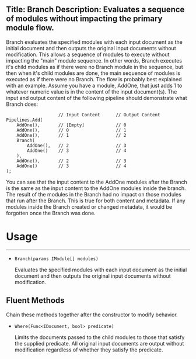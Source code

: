 Title: Branch
Description: Evaluates a sequence of modules without impacting the primary module flow.
---
Branch evaluates the specified modules with each input document as the initial document and then outputs the original input documents without modification. This allows a sequence of modules to execute without impacting the "main" module sequence. In other words, Branch executes it's child modules as if there were no Branch module in the sequence, but then when it's child modules are done, the main sequence of modules is executed as if there were no Branch. The flow is probably best explained with an example. Assume you have a module, AddOne, that just adds 1 to whatever numeric value is in the content of the input document(s). The input and output content of the following pipeline should demonstrate what Branch does:

```
                    // Input Content      // Output Content
Pipelines.Add(
    AddOne(),       // [Empty]            // 0
    AddOne(),       // 0                  // 1
    AddOne(),       // 1                  // 2
    Branch(
        AddOne(),   // 2                  // 3
        AddOne()    // 3                  // 4
    ),
    AddOne(),       // 2                  // 3
    AddOne()        // 3                  // 4
);
```

You can see that the input content to the AddOne modules after the Branch is the same as the input content to the AddOne modules inside the branch. The result of the modules in the Branch had no impact on those modules that run after the Branch. This is true for both content and metadata. If any modules inside the Branch created or changed metadata, it would be forgotten once the Branch was done.

# Usage
---

  - `Branch(params IModule[] modules)`
  
    Evaluates the specified modules with each input document as the initial document and then outputs the original input documents without modification.
    
## Fluent Methods

Chain these methods together after the constructor to modify behavior.
  
  - `Where(Func<IDocument, bool> predicate)`
  
    Limits the documents passed to the child modules to those that satisfy the supplied predicate. All original input documents are output without modification regardless of whether they satisfy the predicate.